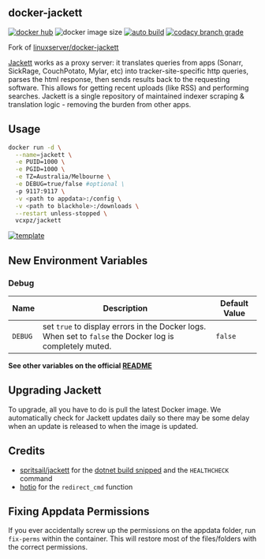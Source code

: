## docker-jackett

[![docker hub](https://img.shields.io/badge/docker_hub-link-blue?style=for-the-badge&logo=docker)](https://hub.docker.com/r/vcxpz/jackett) ![docker image size](https://img.shields.io/docker/image-size/vcxpz/jackett?style=for-the-badge&logo=docker) [![auto build](https://img.shields.io/badge/docker_builds-automated-blue?style=for-the-badge&logo=docker?color=d1aa67)](https://github.com/hydazz/docker-jackett/actions?query=workflow%3A"Auto+Builder+CI") [![codacy branch grade](https://img.shields.io/codacy/grade/2ddd07b48fe346bf85845f4b653fc0fb/main?style=for-the-badge&logo=codacy)](https://app.codacy.com/gh/hydazz/docker-jackett)

Fork of [linuxserver/docker-jackett](https://github.com/linuxserver/docker-jackett/)

[Jackett](https://github.com/Jackett/Jackett) works as a proxy server: it translates queries from apps (Sonarr, SickRage, CouchPotato, Mylar, etc) into tracker-site-specific http queries, parses the html response, then sends results back to the requesting software. This allows for getting recent uploads (like RSS) and performing searches. Jackett is a single repository of maintained indexer scraping & translation logic - removing the burden from other apps.

## Usage

```bash
docker run -d \
  --name=jackett \
  -e PUID=1000 \
  -e PGID=1000 \
  -e TZ=Australia/Melbourne \
  -e DEBUG=true/false #optional \
  -p 9117:9117 \
  -v <path to appdata>:/config \
  -v <path to blackhole>:/downloads \
  --restart unless-stopped \
  vcxpz/jackett
```

[![template](https://img.shields.io/badge/unraid_template-ff8c2f?style=for-the-badge&logo=docker?color=d1aa67)](https://github.com/hydazz/docker-templates/blob/main/hydaz/jackett.xml)

## New Environment Variables

### Debug

| Name    | Description                                                                                              | Default Value |
| ------- | -------------------------------------------------------------------------------------------------------- | ------------- |
| `DEBUG` | set `true` to display errors in the Docker logs. When set to `false` the Docker log is completely muted. | `false`       |

**See other variables on the official [README](https://github.com/linuxserver/docker-jackett/)**

## Upgrading Jackett

To upgrade, all you have to do is pull the latest Docker image. We automatically check for Jackett updates daily so there may be some delay when an update is released to when the image is updated.

## Credits

-   [spritsail/jackett](https://github.com/spritsail/jackett) for the [dotnet build snipped](https://github.com/spritsail/jackett/blob/e7c72dc80489210b774fc8ab67666cc4cc03c9d8/Dockerfile##L8-L19) and the `HEALTHCHECK` command
-   [hotio](https://github.com/hotio) for the `redirect_cmd` function

## Fixing Appdata Permissions

If you ever accidentally screw up the permissions on the appdata folder, run `fix-perms` within the container. This will restore most of the files/folders with the correct permissions.
